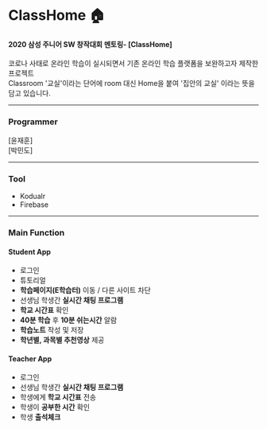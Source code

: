 # ClassHome 🏠
#### 2020 삼성 주니어 SW 창작대회 멘토링- [ClassHome]
코로나 사태로 온라인 학습이 실시되면서 기존 온라인 학습 플랫폼을 보완하고자 제작한 프로젝트<br>
Classroom '교실'이라는 단어에 room 대신 Home을 붙여 '집안의 교실' 이라는 뜻을 담고 있습니다. <br>


------------

### Programmer
[윤재훈]</br>
[박민도]

-----------

### Tool
+ Kodualr
+ Firebase

------------

### Main Function

#### Student App 
+ 로그인
+ 튜토리얼
+ **학습페이지(E학습터)** 이동 / 다른 사이트 차단
+ 선생님 학생간 **실시간 채팅 프로그램** 
+ **학교 시간표** 확인
+ **40분 학습** 후 **10분 쉬는시간** 알람
+ **학습노트** 작성 및 저장
+ **학년별, 과목별 추천영상** 제공

#### Teacher App
+ 로그인
+ 선생님 학생간 **실시간 채팅 프로그램**
+ 학생에게 **학교 시간표** 전송
+ 학생이 **공부한 시간** 확인
+ 학생 **출석체크**

